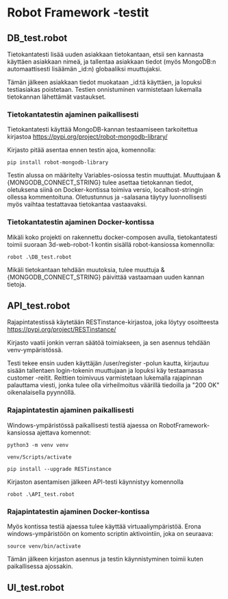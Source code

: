 # Robot Framework -testit

## DB_test.robot

Tietokantatesti lisää uuden asiakkaan tietokantaan, etsii sen kannasta käyttäen asiakkaan nimeä, ja tallentaa asiakkaan tiedot (myös MongoDB:n automaattisesti lisäämän _id:n) globaaliksi muuttujaksi.

Tämän jälkeen asiakkaan tiedot muokataan _id:tä käyttäen, ja lopuksi testiasiakas poistetaan. Testien onnistuminen varmistetaan lukemalla tietokannan lähettämät vastaukset.

### Tietokantatestin ajaminen paikallisesti

Tietokantatesti käyttää MongoDB-kannan testaamiseen tarkoitettua kirjastoa https://pypi.org/project/robot-mongodb-library/

Kirjasto pitää asentaa ennen testin ajoa, komennolla:

```
pip install robot-mongodb-library
```
Testin alussa on määritelty Variables-osiossa testin muuttujat. Muuttujaan &{MONGODB_CONNECT_STRING} tulee asettaa tietokannan tiedot, oletuksena siinä on Docker-kontissa toimiva versio, localhost-stringin ollessa kommentoituna. Oletustunnus ja -salasana täytyy luonnollisesti myös vaihtaa testattavaa tietokantaa vastaavaksi.

### Tietokantatestin ajaminen Docker-kontissa

Mikäli koko projekti on rakennettu docker-composen avulla, tietokantatesti toimii suoraan 3d-web-robot-1 kontin sisällä robot-kansiossa komennolla:

```
robot .\DB_test.robot 
```
Mikäli tietokantaan tehdään muutoksia, tulee muuttuja &{MONGODB_CONNECT_STRING} päivittää vastaamaan uuden kannan tietoja. 

## API_test.robot

Rajapintatestissä käytetään RESTinstance-kirjastoa, joka löytyy osoitteesta https://pypi.org/project/RESTinstance/

Kirjasto vaatii jonkin verran säätöä toimiakseen, ja sen asennus tehdään venv-ympäristössä.

Testi tekee ensin uuden käyttäjän /user/register -polun kautta, kirjautuu sisään tallentaen login-tokenin muuttujaan ja lopuksi käy testaamassa customer -reitit. Reittien toimivuus varmistetaan lukemalla rajapinnan palauttama viesti, jonka tulee olla virheilmoitus väärillä tiedoilla ja "200 OK" oikenalaisella pyynnöllä.

### Rajapintatestin ajaminen paikallisesti

Windows-ympäristössä paikallisesti testiä ajaessa on RobotFramework-kansiossa ajettava komennot:
```
python3 -m venv venv
```
```
venv/Scripts/activate
```
```
pip install --upgrade RESTinstance
```
Kirjaston asentamisen jälkeen API-testi käynnistyy komennolla 
```
robot .\API_test.robot
```

### Rajapintatestin ajaminen Docker-kontissa

Myös kontissa testiä ajaessa tulee käyttää virtuaaliympäristöä. Erona windows-ympäristöön on komento scriptin aktivointiin, joka on seuraava:

```
source venv/bin/activate
```
Tämän jälkeen kirjaston asennus ja testin käynnistyminen toimii kuten paikallisessa ajossakin.

## UI_test.robot
